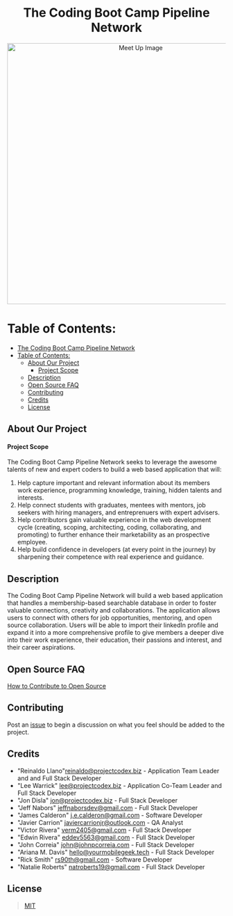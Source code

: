 <center>


# The Coding Boot Camp Pipeline Network


</center>

<p align="center">
  <img src="./images/meetupimage.jpg" width="600" title="Meet Up Image">
</p>

# Table of Contents:

- [The Coding Boot Camp Pipeline Network](#the-coding-boot-camp-pipeline-network)
- [Table of Contents:](#table-of-contents)
  - [About Our Project](#about-our-project)
    - [Project Scope](#project-scope)
  - [Description](#description)
  - [Open Source FAQ](#open-source-faq)
  - [Contributing](#contributing)
  - [Credits](#credits)
  - [License](#license)

## About Our Project

#### Project Scope

The Coding Boot Camp Pipeline Network seeks to leverage the awesome talents of new and expert coders to build a web based application that will:

1. Help capture important and relevant information about its members work experience, programming knowledge, training, hidden talents and interests.
2. Help connect students with graduates, mentees with mentors, job seekers with hiring managers, and entreprenuers with expert advisers.
3. Help contributors gain valuable experience in the web development cycle (creating, scoping, architecting, coding, collaborating, and promoting) to further enhance their marketability as an prospective employee.
4. Help build confidence in developers (at every point in the journey) by sharpening their competence with real experience and guidance.

## Description

The Coding Boot Camp Pipeline Network will build a web based application that handles a membership-based searchable database in order to foster valuable connections, creativity and collaborations. The application allows users to connect with others for job opportunities, mentoring, and open source collaboration. Users will be able to import their linkedIn profile and expand it into a more comprehensive profile to give members a deeper dive into their work experience, their education, their passions and interest, and their career aspirations.

## Open Source FAQ

[How to Contribute to Open Source](./HowToOpenSource.md)

## Contributing

Post an [issue](https://github.com/ProjectCodex/TCBC-PipelineNetwork/issues) to begin a discussion on what you feel should be added to the project.

## Credits

* "Reinaldo Llano"<reinaldo@projectcodex.biz> - Application Team Leader and and Full Stack Developer
* "Lee Warrick" <lee@projectcodex.biz> - Application Co-Team Leader and Full Stack Developer
* "Jon Disla" <jon@projectcodex.biz> - Full Stack Developer
* "Jeff Nabors" <jeffnaborsdev@gmail.com> - Full Stack Developer
* "James Calderon" <j.e.calderon@gmail.com> - Software Developer
* "Javier Carrion" <javiercarrionjr@outlook.com> - QA Analyst
* "Victor Rivera" <verm2405@gmail.com> - Full Stack Developer
* "Edwin Rivera" <eddev5563@gmail.com> - Full Stack Developer 
* "John Correia" <john@johnpcorreia.com> - Full Stack Developer 
* "Ariana M. Davis" <hello@yourmobilegeek.tech> - Full Stack Developer 
* "Rick Smith" <rs90th@gmail.com> - Software Developer
* "Natalie Roberts" <natroberts19@gmail.com> - Full Stack Developer

## License

> [MIT](https://github.com/ProjectCodex/TCBC-PipelineNetwork/blob/master/LICENSE)
